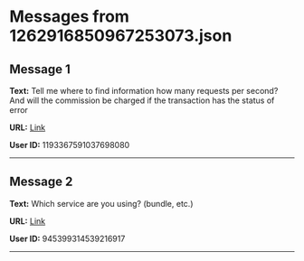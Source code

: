 # Messages from 1262916850967253073.json

## Message 1

**Text:** Tell me where to find information how many requests per second? And will the commission be charged if the transaction has the status of error

**URL:** [Link](https://discord.com/channels/638409433860407300/638411171233398824/1262916850967253073)

**User ID:** 1193367591037698080

---

## Message 2

**Text:** Which service are you using? (bundle, etc.)

**URL:** [Link](https://discord.com/channels/638409433860407300/638411171233398824/1263160770116587553)

**User ID:** 945399314539216917

---

